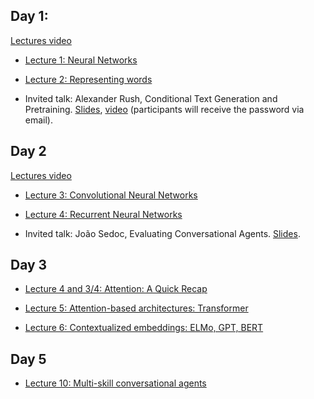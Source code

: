 ## Day 1:
[Lectures video](https://echo360.org/lesson/de43935b-34a4-492d-bae6-c2c97a189b1c/classroom)
  * [Lecture 1: Neural Networks](https://docs.google.com/presentation/d/1NlNsgNPN2MiVWW8HOIk2CWi_IkXPnHHTV8MGmQEmMss/edit?usp=sharing)
  
  * [Lecture 2: Representing words](https://docs.google.com/presentation/d/12MFFqeaMw8uaME_eqVjx9Ua29V8HoG1GhOSpJ_Y0nP4/edit?usp=sharing)

  * Invited talk: Alexander Rush, Conditional Text Generation and Pretraining. [Slides](Alexander%20Rush.%20Conditional%20Text%20Generation%20and%20Pretraining.pdf), [video](https://uml.mediasite.com/Mediasite/Play/9b77f879b01a4679a5122f109957506d1d) (participants will receive the password via email).

## Day 2
[Lectures video](https://echo360.org/lesson/fd9e1cec-bcc9-4b7e-a627-69a5e6a41f48/classroom)
  * [Lecture 3: Convolutional Neural Networks](https://docs.google.com/presentation/d/1G60Wv4eEpcouO2848A-8KxDAz4C7-mS1BpsEg2msKsk/edit?usp=sharing)

  * [Lecture 4: Recurrent Neural Networks](https://docs.google.com/presentation/d/1FRWbtzmaSj-adKm_QLRYZntI6BJYrgcnTYxhP-O2hJY/edit?usp=sharing)

  * Invited talk: João Sedoc, Evaluating Conversational Agents. [Slides](Joao%20Sedoc.%20Evaluating%20Conversational%20Agents.pdf).

## Day 3

  * [Lecture 4 and 3/4: Attention: A Quick Recap](https://docs.google.com/presentation/d/1_PLMA-c_hSs_0tS10yVU1kX4N6gLMXmy6vZCE8chWEk/edit?usp=sharing)

  * [Lecture 5: Attention-based architectures: Transformer](https://docs.google.com/presentation/d/1cg18KSHtgtkewC5srMuRTGuFL8k3rmaweuwlINSLXbs/edit?usp=sharing)

  * [Lecture 6: Contextualized embeddings: ELMo, GPT, BERT](https://docs.google.com/presentation/d/14dsuG-btGgvQ6IUF2ZNRjRZ9qma1oQCUrVuFcn5vVAw/edit?usp=sharing)

## Day 5

  * [Lecture 10: Multi-skill conversational agents](https://docs.google.com/presentation/d/1vp_-V_Qe9HmA0j_yHw11X0Fg0vC0BVvSCiUcEqETk8Y/edit?usp=sharing)



